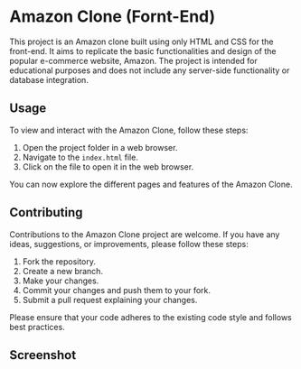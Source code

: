 # Amazon Clone (Fornt-End)

This project is an Amazon clone built using only HTML and CSS for the front-end. It aims to replicate the basic functionalities and design of the popular e-commerce website, Amazon. The project is intended for educational purposes and does not include any server-side functionality or database integration.

## Usage

To view and interact with the Amazon Clone, follow these steps:

1. Open the project folder in a web browser.
2. Navigate to the `index.html` file.
3. Click on the file to open it in the web browser.

You can now explore the different pages and features of the Amazon Clone.

## Contributing

Contributions to the Amazon Clone project are welcome. If you have any ideas, suggestions, or improvements, please follow these steps:

1. Fork the repository.
2. Create a new branch.
3. Make your changes.
4. Commit your changes and push them to your fork.
5. Submit a pull request explaining your changes.

Please ensure that your code adheres to the existing code style and follows best practices.

## Screenshot

